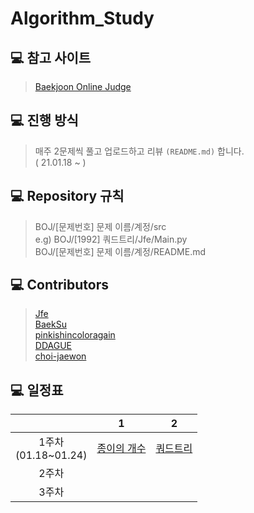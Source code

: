 # Algorithm_Study

## :computer: 참고 사이트
> [Baekjoon Online Judge](https://www.acmicpc.net/)

## :computer: 진행 방식
> 매주 2문제씩 풀고 업로드하고 리뷰 `(README.md)` 합니다. <br>
> ( 21.01.18 ~ )

## :computer: Repository 규칙
> BOJ/[문제번호] 문제 이름/계정/src <br>
> e.g) BOJ/[1992] 쿼드트리/Jfe/Main.py <br>
> BOJ/[문제번호] 문제 이름/계정/README.md <br>

## :computer: Contributors
> [Jfe](https://github.com/Go-Jaecheol) <br>
> [BaekSu](https://github.com/SeongukBaek) <br>
> [pinkishincoloragain](https://github.com/pinkishincoloragain) <br>
> [DDAGUE](https://github.com/DDAGUE) <br>
> [choi-jaewon](https://github.com/choi-jaewon) <br>

## :computer: 일정표
||1|2|
|:---:|:---:|:---:|
|1주차<br> (01.18~01.24)|[종이의 개수](https://www.acmicpc.net/problem/1780)|[쿼드트리](https://www.acmicpc.net/problem/1992)|
|2주차|||
|3주차|||
